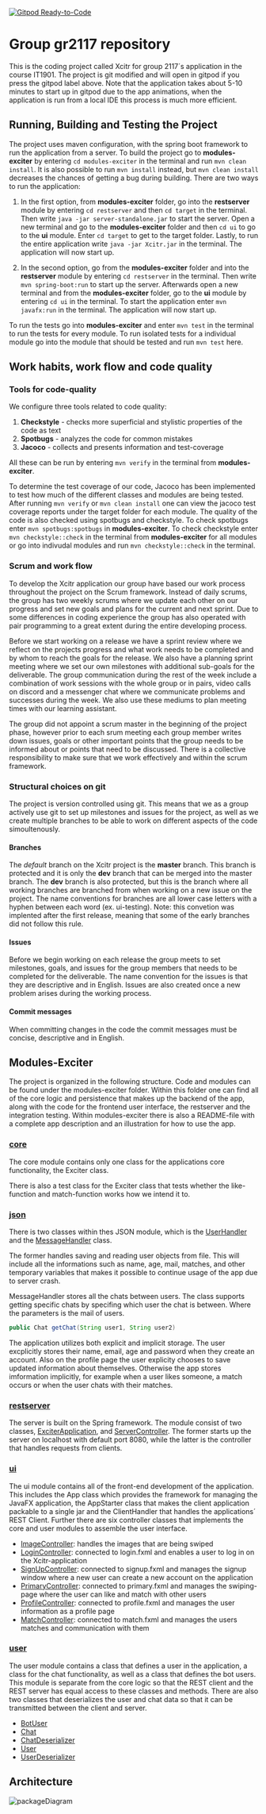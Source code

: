 [![Gitpod Ready-to-Code](https://img.shields.io/badge/Gitpod-Ready--to--Code-blue?logo=gitpod)](https://amethyst-impala-87u6ryfm.ws.gitpod.stud.ntnu.no)

# Group gr2117 repository

This is the coding project called Xcitr for group 2117´s application in the course IT1901. The project is git modified and will open in gitpod if you press the gitpod label above. Note that the application takes about 5-10 minutes to start up in gitpod due to the app animations, when the application is run from a local IDE this process is much more efficient.

## Running, Building and Testing the Project

The project uses maven configuration, with the spring boot framework to run the application from a server. To build the project go to **modules-exciter** by entering `cd modules-exciter` in the terminal and run `mvn clean install`. It is also possible to run `mvn install` instead, but `mvn clean install` decreases the chances of getting a bug during building. There are two ways to run the application:

1. In the first option, from **modules-exciter** folder, go into the **restserver** module by entering `cd restserver` and then `cd target` in the terminal. Then write `java -jar server-standalone.jar` to start the server. Open a new terminal and go to the **modules-exciter** folder and then `cd ui` to go to the **ui** module. Enter `cd target` to get to the target folder. Lastly, to run the entire application write `java -jar Xcitr.jar` in the terminal. The application will now start up.

2. In the second option, go from  the **modules-exciter** folder and into the **restserver** module by entering `cd restserver` in the terminal. Then write `mvn spring-boot:run` to start up the server. Afterwards open a new terminal and from the **modules-exciter** folder, go to the **ui** module by entering `cd ui` in the terminal. To start the application enter `mvn javafx:run` in the terminal. The application will now start up.

To run the tests go into **modules-exciter** and enter `mvn test` in the terminal to run the tests for every module. To run isolated tests for a individual module go into the module that should be tested and run `mvn test` here.

## Work habits, work flow and code quality

### Tools for code-quality

We configure three tools related to code quality:

1. **Checkstyle** - checks more superficial and stylistic properties of the code as text
2. **Spotbugs** - analyzes the code for common mistakes
3. **Jacoco** - collects and presents information and test-coverage

All these can be run by entering `mvn verify` in the terminal from **modules-exciter**.

To determine the test coverage of our code, Jacoco has been implemented to test how much of the different classes and modules are being tested. After running `mvn verify` or `mvn clean install` one can view the jacoco test coverage reports under the target folder for each module. The quality of the code is also checked using spotbugs and checkstyle. To check spotbugs enter `mvn spotbugs:spotbugs` in **modules-exciter**. To check checkstyle enter `mvn checkstyle::check` in the terminal from **modules-exciter** for all modules or go into indivudal modules and run `mvn checkstyle::check` in the terminal.

### Scrum and work flow

To develop the Xcitr application our group have based our work process throughout the project on the Scrum framework. Instead of daily scrums, the group has two weekly scrums where we update each other on our progress and set new goals and plans for the current and next sprint. Due to some differences in coding experience the group has also operated with pair programming to a great extent during the entire developing process.

Before we start working on a release we have a sprint review where we reflect on the projects progress and what work needs to be completed and by whom to reach the goals for the release. We also have a planning sprint meeting where we set our own milestones with additional sub-goals for the deliverable. The group communication during the rest of the week include a combination of work sessions with the whole group or in pairs, video calls on discord and a messenger chat where we communicate problems and successes during the week. We also use these mediums to plan meeting times with our learning assistant.

The group did not appoint a scrum master in the beginning of the project phase, however prior to each srum meeting each group member writes down issues, goals or other important points that the group needs to be informed about or points that need to be discussed. There is a collective responsibility to make sure that we work effectively and within the scrum framework.

### Structural choices on git

The project is version controlled using git. This means that we as a group actively use git to set up milestones and issues for the project, as well as we create multiple branches to be able to work on different aspects of the code simoultenously.

#### Branches

The *default* branch on the Xcitr project is the **master** branch. This branch is protected and it is only the **dev** branch that can be merged into the master branch. The **dev** branch is also protected, but this is the branch where all working branches are branched from when working on a new issue on the project. The name conventions for branches are all lower case letters with a hyphen between each word (ex. ui-testing). Note: this convetion was implented after the first release, meaning that some of the early branches did not follow this rule.

#### Issues

Before we begin working on each release the group meets to set milestones, goals, and issues for the group members that needs to be completed for the deliverable. The name convention for the issues is that they are descriptive and in English. Issues are also created once a new problem arises during the working process.

#### Commit messages

When committing changes in the code the commit messages must be concise, descriptive and in English.

## Modules-Exciter

The project is organized in the following structure. Code and modules can be found under the modules-exciter folder. Within this folder one can find all of the core logic and persistence that makes up the backend of the app, along with the code for the frontend user interface, the restserver and the integration testing. Within modules-exciter there is also a README-file with a complete app description and an illustration for how to use the app.

### [core](https://gitlab.stud.idi.ntnu.no/it1901/groups-2021/gr2117/gr2117/-/tree/master/modules-exciter/core)

The core module contains only one class for the applications core functionality, the Exciter class.

There is also a test class for the Exciter class that tests whether the like-function and match-function works how we intend it to.

### [json](https://gitlab.stud.idi.ntnu.no/it1901/groups-2021/gr2117/gr2117/-/tree/master/modules-exciter/json)

There is two classes within thes JSON module, which is the [UserHandler](https://gitlab.stud.idi.ntnu.no/it1901/groups-2021/gr2117/gr2117/-/tree/master/modules-exciter/json/UserHandler) and the [MessageHandler](https://gitlab.stud.idi.ntnu.no/it1901/groups-2021/gr2117/gr2117/-/tree/master/modules-exciter/json/MessageHandler) class.

The former handles saving and reading user objects from file. This will include all the informations such as name, age, mail, matches, and other temporary variables that makes it possible to continue usage of the app due to server crash.

MessageHandler stores all the chats between users. The class supports getting specific chats by specifing which user the chat is between.
Where the parameters is the mail of users.

```java
public Chat getChat(String user1, String user2)
```

The application utilizes both explicit and implicit storage. The user excplicitly stores their name, email, age and password when they create an account. Also on the profile page the user explicity chooses to save updated information about themselves. Otherwise the app stores imformation implicitly, for example when a user likes someone, a match occurs or when the user chats with their matches.

### [restserver](https://gitlab.stud.idi.ntnu.no/it1901/groups-2021/gr2117/gr2117/-/tree/master/modules-exciter/restserver)

The server is built on the Spring framework. The module consist of two classes, [ExciterApplication](https://gitlab.stud.idi.ntnu.no/it1901/groups-2021/gr2117/gr2117/-/tree/master/modules-exciter/restserver/ExciterApplication), and [ServerController](https://gitlab.stud.idi.ntnu.no/it1901/groups-2021/gr2117/gr2117/-/tree/master/modules-exciter/restserver/ServerController). The former starts up the server on localhost with default port 8080, while the latter is the controller that handles requests from clients.

### [ui](https://gitlab.stud.idi.ntnu.no/it1901/groups-2021/gr2117/gr2117/-/tree/master/modules-exciter/ui)

The ui module contains all of the front-end development of the application. This includes the App class which provides the framework for managing the JavaFX application, the AppStarter class that makes the client application packable to a single jar and the ClientHandler that handles the applications´ REST Client. Further there are six controller classes that implements the core and user modules to assemble the user interface.

- [ImageController](https://gitlab.stud.idi.ntnu.no/it1901/groups-2021/gr2117/gr2117/-/tree/master/modules-exciter/ui/ImageController): handles the images that are being swiped
- [LoginController](https://gitlab.stud.idi.ntnu.no/it1901/groups-2021/gr2117/gr2117/-/tree/master/modules-exciter/ui/LoginController): connected to login.fxml and enables a user to log in on the Xcitr-application
- [SignUpController](https://gitlab.stud.idi.ntnu.no/it1901/groups-2021/gr2117/gr2117/-/tree/master/modules-exciter/ui/SignUpController): connected to signup.fxml and manages the signup window where a new user can create a new account on the application
- [PrimaryController](https://gitlab.stud.idi.ntnu.no/it1901/groups-2021/gr2117/gr2117/-/tree/master/modules-exciter/ui/PrimaryController): connected to primary.fxml and manages the swiping-page where the user can like and match with other users
- [ProfileController](https://gitlab.stud.idi.ntnu.no/it1901/groups-2021/gr2117/gr2117/-/tree/master/modules-exciter/ui/ProfileController): connected to profile.fxml and manages the user information as a profile page
- [MatchController](https://gitlab.stud.idi.ntnu.no/it1901/groups-2021/gr2117/gr2117/-/tree/master/modules-exciter/ui/MatchController): connected to match.fxml and manages the users matches and communication with them

### [user](https://gitlab.stud.idi.ntnu.no/it1901/groups-2021/gr2117/gr2117/-/tree/master/modules-exciter/user)

The user module contains a class that defines a user in the application, a class for the chat functionality, as well as a class that defines the bot users. This module is separate from the core logic so that the REST client and the REST server has equal access to these classes and methods. There are also two classes that deserializes the user and chat data so that it can be transmitted between the client and server.

- [BotUser](https://gitlab.stud.idi.ntnu.no/it1901/groups-2021/gr2117/gr2117/-/tree/master/modules-exciter/user/BotUser)
- [Chat](https://gitlab.stud.idi.ntnu.no/it1901/groups-2021/gr2117/gr2117/-/tree/master/modules-exciter/user/Chat)
- [ChatDeserializer](https://gitlab.stud.idi.ntnu.no/it1901/groups-2021/gr2117/gr2117/-/tree/master/modules-exciter/user/ChatDeserializer)
- [User](https://gitlab.stud.idi.ntnu.no/it1901/groups-2021/gr2117/gr2117/-/tree/master/modules-exciter/user/User)
- [UserDeserializer](https://gitlab.stud.idi.ntnu.no/it1901/groups-2021/gr2117/gr2117/-/tree/master/modules-exciter/user/UserDeserializer)

## Architecture

![packageDiagram](/uploads/015f81e926d12e097a2f0314c3553016/packageDiagram.png)
